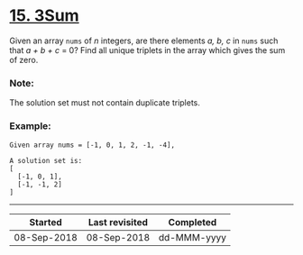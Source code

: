 # [15. 3Sum](https://leetcode.com/problems/3sum/description/)

Given an array `nums` of _n_ integers, are there elements _a, b, c_ in `nums` such that _a + b + c_ = 0? Find all unique triplets in the array which gives the sum of zero.

### Note:

The solution set must not contain duplicate triplets.

### Example:

```
Given array nums = [-1, 0, 1, 2, -1, -4],

A solution set is:
[
  [-1, 0, 1],
  [-1, -1, 2]
]
```

---

| Started     | Last revisited | Completed   |
| ----------- | -------------- | ----------- |
| 08-Sep-2018 | 08-Sep-2018    | dd-MMM-yyyy |
